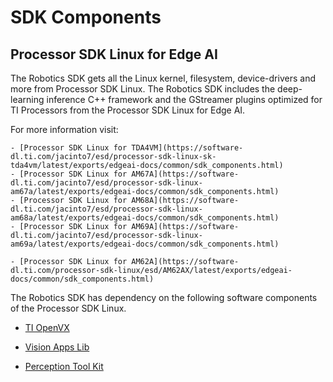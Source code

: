 SDK Components
==============

## Processor SDK Linux for Edge AI

The Robotics SDK gets all the Linux kernel, filesystem, device-drivers and more from Processor SDK Linux. The Robotics SDK includes the deep-learning inference C++ framework and the GStreamer plugins optimized for TI Processors from the Processor SDK Linux for Edge AI.

For more information visit:

```{only} tag_j7x
- [Processor SDK Linux for TDA4VM](https://software-dl.ti.com/jacinto7/esd/processor-sdk-linux-sk-tda4vm/latest/exports/edgeai-docs/common/sdk_components.html)
- [Processor SDK Linux for AM67A](https://software-dl.ti.com/jacinto7/esd/processor-sdk-linux-am67a/latest/exports/edgeai-docs/common/sdk_components.html)
- [Processor SDK Linux for AM68A](https://software-dl.ti.com/jacinto7/esd/processor-sdk-linux-am68a/latest/exports/edgeai-docs/common/sdk_components.html)
- [Processor SDK Linux for AM69A](https://software-dl.ti.com/jacinto7/esd/processor-sdk-linux-am69a/latest/exports/edgeai-docs/common/sdk_components.html)
```
```{only} tag_am62a
- [Processor SDK Linux for AM62A](https://software-dl.ti.com/processor-sdk-linux/esd/AM62AX/latest/exports/edgeai-docs/common/sdk_components.html)
```

The Robotics SDK has dependency on the following software components of the Processor SDK Linux.

* [TI OpenVX](https://software-dl.ti.com/jacinto7/esd/processor-sdk-rtos-jacinto7/latest/exports/docs/tiovx/docs/user_guide/index.html)

* [Vision Apps Lib](https://software-dl.ti.com/jacinto7/esd/processor-sdk-rtos-jacinto7/latest/exports/docs/vision_apps/docs/user_guide/index.html)

* [Perception Tool Kit](https://software-dl.ti.com/jacinto7/esd/processor-sdk-rtos-jacinto7/latest/exports/docs/ti-perception-toolkit/docs/ptk_api_guide/index.html)

